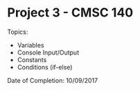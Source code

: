 # Project 3 - CMSC 140
Topics:
- Variables
- Console Input/Output
- Constants
- Conditions (if-else)

Date of Completion: 10/09/2017
